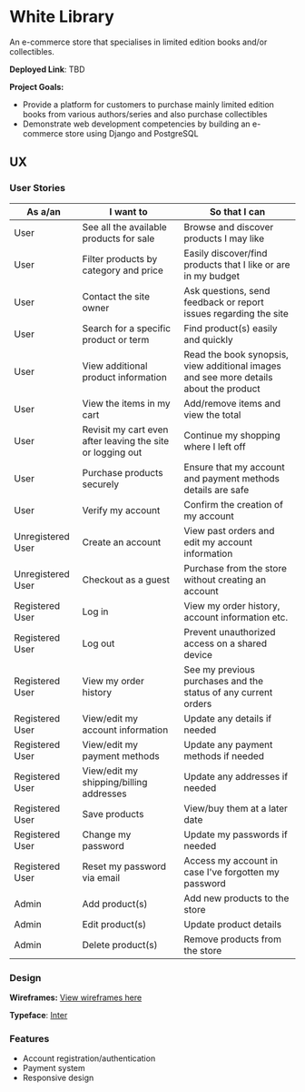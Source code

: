 # White Library

An e-commerce store that specialises in limited edition books and/or collectibles. 

**Deployed Link**: TBD

**Project Goals:**

- Provide a platform for customers to purchase mainly limited edition books from various authors/series and also purchase collectibles
- Demonstrate web development competencies by building an e-commerce store using Django and PostgreSQL

## UX

### User Stories

| As a/an | I want to | So that I can |
| --- | --- | --- |
| User | See all the available products for sale | Browse and discover products I may like |
| User | Filter products by category and price | Easily discover/find products that I like or are in my budget |
| User | Contact the site owner | Ask questions, send feedback or report issues regarding the site |
| User | Search for a specific product or term | Find product(s) easily and quickly |
| User | View additional product information | Read the book synopsis, view additional images and see more details about the product |
| User | View the items in my cart | Add/remove items and view the total |
| User | Revisit my cart even after leaving the site or logging out | Continue my shopping where I left off |
| User | Purchase products securely | Ensure that my account and payment methods details are safe |
| User | Verify my account | Confirm the creation of my account |
| Unregistered User | Create an account | View past orders and edit my account information |
| Unregistered User | Checkout as a guest | Purchase from the store without creating an account |
| Registered User | Log in | View my order history, account information etc. |
| Registered User | Log out | Prevent unauthorized access on a shared device |
| Registered User | View my order history | See my previous purchases and the status of any current orders |
| Registered User | View/edit my account information | Update any details if needed  |
| Registered User | View/edit my payment methods | Update any payment methods if needed |
| Registered User | View/edit my shipping/billing addresses | Update any addresses if needed |
| Registered User | Save products | View/buy them at a later date |
| Registered User | Change my password | Update my passwords if needed |
| Registered User | Reset my password via email | Access my account in case I've forgotten my password |
| Admin | Add product(s) | Add new products to the store |
| Admin | Edit product(s) | Update product details |
| Admin | Delete product(s) | Remove products from the store |


### Design

**Wireframes:** [View wireframes here](https://www.figma.com/file/bqkbaMzTWfMel4mjFswWrX/white-library?node-id=0%3A1)

**Typeface**: [Inter](https://rsms.me/inter/)

### Features

- Account registration/authentication
- Payment system
- Responsive design

